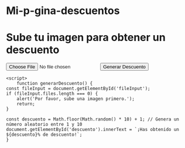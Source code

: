 # Mi-p-gina-descuentos
<!DOCTYPE html >
<html lang="es">
<head>
    <meta charset="UTF-8">
    <meta name="viewport" content="width=device-width, initial-scale=1.0">
    <title>Generador de Descuentos</title>
</head>
<body>
    <h1>Sube tu imagen para obtener un descuento</h1>
    <input type="file" id="fileInput" accept="image/*">
    <button onclick="generarDescuento()">Generar Descuento</button>
    <p id="descuento"></p>

    <script>
        function generarDescuento() {
    const fileInput = document.getElementById('fileInput');
    if (fileInput.files.length === 0) {
        alert('Por favor, sube una imagen primero.');
        return;
    }

    const descuento = Math.floor(Math.random() * 10) + 1; // Genera un número aleatorio entre 1 y 10
    document.getElementById('descuento').innerText = `¡Has obtenido un ${descuento}% de descuento!`;
    }
</script>
</body>
</html>
